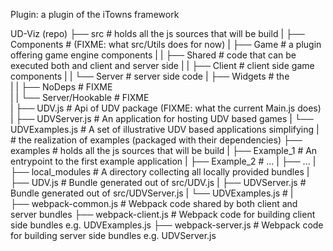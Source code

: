 Plugin: a plugin of the iTowns framework

UD-Viz (repo)
├── src         # holds all the js sources that will be build
|    ├── Components             # (FIXME: what src/Utils does for now)
|    ├── Game                   # a plugin offering game engine components
|    |    ├── Shared            # code that can be executed both and client and server side
|    |    ├── Client            # client side game components
|    |    └── Server            # server side code
|    ├── Widgets                # the  
|    |    ├── NoDeps            # FIXME  
|    |    └── Server/Hookable   # FIXME  
|    ├── UDV.js          # Api of UDV package (FIXME: what the current Main.js does)
|    ├── UDVServer.js    # An application for hosting UDV based games
|    └── UDVExamples.js  # A set of illustrative UDV based applications simplifying
|                        # the realization of examples  (packaged with their dependencies)
├── examples    # holds all the js sources that will be build
|    ├── Example_1       # An entrypoint to the first example application
|    ├── Example_2       # ...
|    ├── ...
|    ├── local_modules   # A directory collecting all locally provided bundles 
|         ├── UDV.js          # Bundle generated out of src/UDV.js
|         ├── UDVServer.js    # Bundle generated out of src/UDVServer.js
|         └── UDVExamples.js  # 
|    
├── webpack-common.js    # Webpack code shared by both client and server bundles
├── webpack-client.js    # Webpack code for building client side bundles e.g. UDVExamples.js
├── webpack-server.js    # Webpack code for building server side bundles e.g. UDVServer.js


